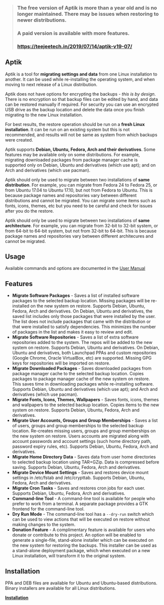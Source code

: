 > ### The free version of Aptik is more than a year old and is no longer maintained. There may be issues when restoring to newer distributions.
> 
> ### A paid version is available with more features.
> ### https://teejeetech.in/2019/07/14/aptik-v19-07/


## Aptik

Aptik is a tool for **migrating settings and data** from one Linux installation to another. It can be used while re-installing the operating system, and when moving to next release of a Linux distribution.

Aptik does not have options for encrypting the backups - *this is by design*. There is no encryption so that backup files can be edited by hand, and data can be restored manually if required. For security you can use an encrypted USB drive as the backup location and delete the data once you finish migrating to the new Linux installation.

For best results, the restore operation should be run on a **fresh Linux installation**. It can be run on an existing system but this is not recommended, and results will not be same as system from which backups were created.

Aptik supports **Debian, Ubuntu, Fedora, Arch and their derivatives**. Some features may be available only on some distributions. For example, migrating downloaded packages from package manager cache is supported only on Debian, Ubuntu and derivatives (which use apt); and on Arch and derivatives (which use pacman).

Aptik should only be used to migrate between two installations of **same distribution**. For example, you can migrate from Fedora 24 to Fedora 25, or from Ubuntu 17.04 to Ubuntu 17.10, but not from Fedora to Ubuntu. This is because package names and repositories vary between different distributions and cannot be migrated. You can migrate some items such as fonts, icons, themes, etc but you need to be careful and check for issues after you do the restore.

Aptik should only be used to migrate between two installations of **same architecture**. For example, you can migrate from 32-bit to 32-bit system, or from 64-bit to 64-bit system, but not from 32-bit to 64-bit. This is because package names and repositories vary between different architecures and cannot be migrated.

## Usage

Available commands and options are documented in the [User Manual](MANUAL.md)

## Features

- **Migrate Software Packages** - Saves a list of installed software packages to the selected backup location. Missing packages will be re-installed on the new system on restore. Supports Debian, Ubuntu, Fedora, Arch and derivatives. On Debian, Ubuntu and derivatives, the saved list includes only those packages that were installed by the user. The list does not include packages that came with the distribution or that were installed to satisfy dependencies. This minimizes the number of packages in the list and makes it easy to review and edit.
- **Migrate Software Repositories** - Saves a list of extra software repositories added to the system. The repos will be added to the new system on restore. Supports Debian, Ubuntu and derivatives. On Debian, Ubuntu and derivatives, both Launchpad PPAs and custom repositories (Google Chrome, Oracle VirtualBox, etc) are supported. Missing GPG keys for repositories will be imported on restore.
- **Migrate Downloaded Packages** - Saves downloaded packages from package manager cache to the selected backup location. Copies packages to package manager cache of the new system on restore. This saves time in downloading packages while re-installing software. Supports Debian, Ubuntu and derivatives (which use apt); and Arch and derivatives (which use pacman).
- **Migrate Fonts, Icons, Themes, Wallpapers** - Saves fonts, icons, themes and wallpapers to the selected backup location. Copies items to the new system on restore. Supports Debian, Ubuntu, Fedora, Arch and derivatives.
- **Migrate User Accounts, Groups and Group Memberships** - Saves a list of users, groups and group memberships to the selected backup location. Re-creates missing users, groups and group memberships on the new system on restore. Users accounts are migrated along with account passwords and account settings (such home directory path, password expiry rules, etc). Supports Debian, Ubuntu, Fedora, Arch and derivatives.
- **Migrate Home Directory Data** - Saves data from user home directories to selected backup location using TAR+GZip. Data is compressed before saving. Supports Debian, Ubuntu, Fedora, Arch and derivatives.
- **Migrate Device Mount Settings** - Saves and restores device mount settings in /etc/fstab and /etc/crypttab. Supports Debian, Ubuntu, Fedora, Arch and derivatives.
- **Migrate Cron Tasks** - Saves and restores cron jobs for each user. Supports Debian, Ubuntu, Fedora, Arch and derivatives.
- **Command-line Tool** - A command-line tool is available for people who prefer to work from a terminal. A separate package provides a GTK frontend for the command-line tool.
- **Dry Run Mode** - The command-line tool has a ``--dry-run`` switch which can be used to view actions that will be executed on restore without making changes to the system.
- **Donation Feature** - A complimentary feature is available for users who donate or contribute to this project. An option will be enabled to generate a single-file, stand-alone installer which can be executed on the new system for restoring the backups. This installer can be used as a stand-alone deployment package, which when executed on a new Linux installation, will transform it to the original system. 


## Installation

PPA and DEB files are available for Ubuntu and Ubuntu-based distributions. Binary installers are available for all Linux distributions.

**[Installation](https://github.com/teejee2008/aptik/wiki/Installation)**


